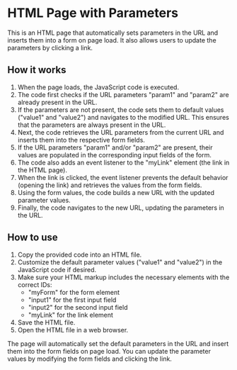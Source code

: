 # HTML Page with Parameters

This is an HTML page that automatically sets parameters in the URL and inserts them into a form on page load. It also allows users to update the parameters by clicking a link.

## How it works

1. When the page loads, the JavaScript code is executed.
2. The code first checks if the URL parameters "param1" and "param2" are already present in the URL.
3. If the parameters are not present, the code sets them to default values ("value1" and "value2") and navigates to the modified URL. This ensures that the parameters are always present in the URL.
4. Next, the code retrieves the URL parameters from the current URL and inserts them into the respective form fields.
5. If the URL parameters "param1" and/or "param2" are present, their values are populated in the corresponding input fields of the form.
6. The code also adds an event listener to the "myLink" element (the link in the HTML page).
7. When the link is clicked, the event listener prevents the default behavior (opening the link) and retrieves the values from the form fields.
8. Using the form values, the code builds a new URL with the updated parameter values.
9. Finally, the code navigates to the new URL, updating the parameters in the URL.

## How to use

1. Copy the provided code into an HTML file.
2. Customize the default parameter values ("value1" and "value2") in the JavaScript code if desired.
3. Make sure your HTML markup includes the necessary elements with the correct IDs:
   - "myForm" for the form element
   - "input1" for the first input field
   - "input2" for the second input field
   - "myLink" for the link element
4. Save the HTML file.
5. Open the HTML file in a web browser.

The page will automatically set the default parameters in the URL and insert them into the form fields on page load. You can update the parameter values by modifying the form fields and clicking the link.

